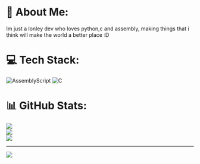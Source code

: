 # 💫 About Me:
Im just a lonley dev who loves python,c and assembly, making things that i think will make the world a better place :D<br>


# 💻 Tech Stack:
![AssemblyScript](https://img.shields.io/badge/assembly%20script-%23000000.svg?style=for-the-badge&logo=assemblyscript&logoColor=white) ![C](https://img.shields.io/badge/c-%2300599C.svg?style=for-the-badge&logo=c&logoColor=white)
# 📊 GitHub Stats:
![](https://github-readme-stats.vercel.app/api?username=DarkMatter&theme=dark&hide_border=false&include_all_commits=false&count_private=false)<br/>
![](https://github-readme-streak-stats.herokuapp.com/?user=DarkMatter&theme=dark&hide_border=false)<br/>
![](https://github-readme-stats.vercel.app/api/top-langs/?username=DarkMatter&theme=dark&hide_border=false&include_all_commits=false&count_private=false&layout=compact)

---
[![](https://visitcount.itsvg.in/api?id=DarkMatter&icon=0&color=0)](https://visitcount.itsvg.in)

<!-- Proudly created with GPRM ( https://gprm.itsvg.in ) -->
